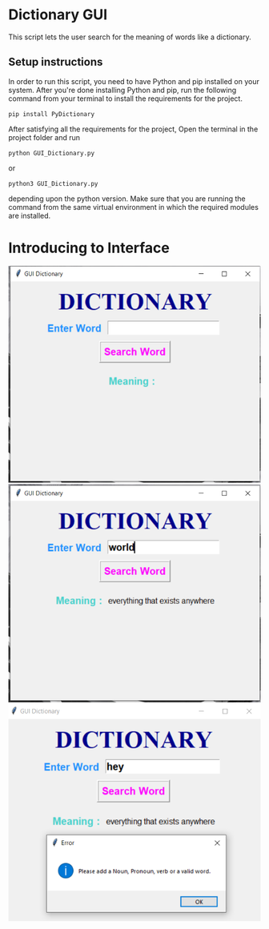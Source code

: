 # Dictionary GUI
This script lets the user search for the meaning of words like a dictionary.

## Setup instructions
In order to run this script, you need to have Python and pip installed on your system. After you're done installing Python and pip, run the following command from your terminal to install the requirements for the project.
```
pip install PyDictionary
```

After satisfying all the requirements for the project, Open the terminal in the project folder and run
```
python GUI_Dictionary.py
```
or
```
python3 GUI_Dictionary.py
```
depending upon the python version. Make sure that you are running the command from the same virtual environment in which the required modules are installed.

# Introducing to Interface
<img src="screenshots/gui_dict1.png">
<br>
<img src="screenshots/gui-dict-3.png"><br>
<img src="screenshots/gui-dict-4.png">
